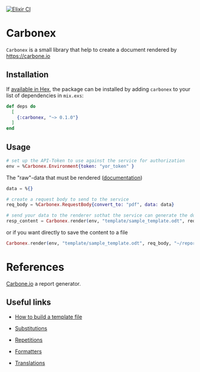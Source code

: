 [![Elixir CI](https://github.com/pascal-chenevas/carbonex/actions/workflows/elixir.yml/badge.svg?branch=main)](https://github.com/pascal-chenevas/carbonex/actions/workflows/elixir.yml)

# Carbonex

`Carbonex` is a small library that help to create a document rendered by https://carbone.io

## Installation

If [available in Hex](https://hex.pm/docs/publish), the package can be installed
by adding `carbonex` to your list of dependencies in `mix.exs`:

```elixir
def deps do
  [
    {:carbonex, "~> 0.1.0"}
  ]
end
```

## Usage

```elixir
# set up the API-Token to use against the service for authorization
env = %Carbonex.Environment{token: "yor_token" }
```

The "raw"-data that must be rendered ([documentation](https://carbone.io/documentation.html#building-a-template))

```elixir
data = %{}
```
```elixir
# create a request body to send to the service 
req_body = %Carbonex.RequestBody{convert_to: "pdf", data: data}
```

```elixir
# send your data to the renderer sothat the service can generate the document
resp_content = Carbonex.render(env, "template/sample_template.odt", req_body)
```

or if you want directly to save the content to a file

```elixir
Carbonex.render(env, "template/sample_template.odt", req_body, "~/report.pdf")
```

# References

[Carbone.io](https://carbone.io) a report generator.

## Useful links

- [How to build a template file](https://carbone.io/documentation.html#building-a-template)

- [Substitutions](https://carbone.io/documentation.html#substitutions)

- [Repetitions](https://carbone.io/documentation.html#repetitions)

- [Formatters](https://carbone.io/documentation.html#formatters)

- [Translations](https://carbone.io/documentation.html#translations)

